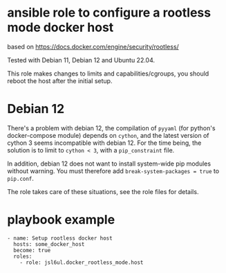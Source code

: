 # ansible role to configure a rootless mode docker host

based on https://docs.docker.com/engine/security/rootless/

Tested with Debian 11, Debian 12 and Ubuntu 22.04.

This role makes changes to limits and capabilities/cgroups, you should reboot the host after the initial setup.


# Debian 12

There's a problem with debian 12, the compilation of `pyyaml` (for python's docker-compose module) 
depends on `cython`, and the latest version of cython 3 seems incompatible with debian 12. For the time 
being, the solution is to limit to `cython < 3`, with a `pip_constraint` file.

In addition, debian 12 does not want to install system-wide pip modules without warning. 
You must therefore add `break-system-packages = true` to `pip.conf`.

The role takes care of these situations, see the role files for details.


# playbook example

```
- name: Setup rootless docker host
  hosts: some_docker_host
  become: true
  roles:
    - role: jsl6ul.docker_rootless_mode.host
```
